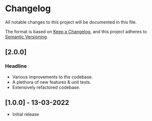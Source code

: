 # Changelog

All notable changes to this project will be documented in this file.

The format is based on [Keep a Changelog](https://keepachangelog.com/en/1.0.0/),
and this project adheres to [Semantic Versioning](https://semver.org/spec/v2.0.0.html).

## [2.0.0]

### Headline

-   Various improvements to the codebase.
-   A plethora of new features & unit tests.
-   Extensively refactored codebase.

## [1.0.0] - 13-03-2022

-   Initial release
